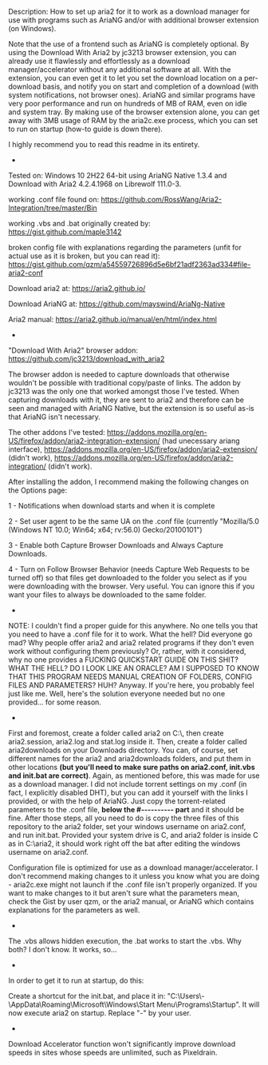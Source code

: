 Description: How to set up aria2 for it to work as a download manager for use with programs such as AriaNG and/or with additional browser extension (on Windows).

Note that the use of a frontend such as AriaNG is completely optional. By using the Download With Aria2 by jc3213 browser extension, you can already use it flawlessly and effortlessly as a download manager/accelerator without any additional software at all. With the extension, you can even get it to let you set the download location on a per-download basis, and notify you on start and completion of a download (with system notifications, not browser ones). AriaNG and similar programs have very poor performance and run on hundreds of MB of RAM, even on idle and system tray. By making use of the browser extension alone, you can get away with 3MB usage of RAM by the aria2c.exe process, which you can set to run on startup (how-to guide is down there).

I highly recommend you to read this readme in its entirety.

-

Tested on: Windows 10 2H22 64-bit using AriaNG Native 1.3.4 and Download with Aria2 
4.2.4.1968 on Librewolf 111.0-3.

working .conf file found on: https://github.com/RossWang/Aria2-Integration/tree/master/Bin

working .vbs and .bat originally created by: https://gist.github.com/maple3142

broken config file with explanations regarding the parameters (unfit for actual use as it is broken, but you can read it): https://gist.github.com/qzm/a54559726896d5e6bf21adf2363ad334#file-aria2-conf

Download aria2 at: https://aria2.github.io/

Download AriaNG at: https://github.com/mayswind/AriaNg-Native

Aria2 manual: https://aria2.github.io/manual/en/html/index.html

-

"Download With Aria2" browser addon: https://github.com/jc3213/download_with_aria2

The browser addon is needed to capture downloads that otherwise wouldn't be possible with traditional copy/paste of links. The addon by jc3213 was the only one that worked amongst those I've tested. When capturing downloads with it, they are sent to aria2 and therefore can be seen and managed with AriaNG Native, but the extension is so useful as-is that AriaNG isn't necessary.

The other addons I've tested: https://addons.mozilla.org/en-US/firefox/addon/aria2-integration-extension/ (had unecessary ariang interface), https://addons.mozilla.org/en-US/firefox/addon/aria2-extension/ (didn't work), https://addons.mozilla.org/en-US/firefox/addon/aria2-integration/ (didn't work).

After installing the addon, I recommend making the following changes on the Options page:

1 - Notifications when download starts and when it is complete

2 - Set user agent to be the same UA on the .conf file (currently "Mozilla/5.0 (Windows NT 10.0; Win64; x64; rv:56.0) Gecko/20100101")

3 - Enable both Capture Browser Downloads and Always Capture Downloads.

4 - Turn on Follow Browser Behavior (needs Capture Web Requests to be turned off) so that files get downloaded to the folder you select as if you were downloading with the browser. Very useful. You can ignore this if you want your files to always be downloaded to the same folder.

-

NOTE: I couldn't find a proper guide for this anywhere. No one tells you that you need to have a .conf file for it to work. What the hell?
Did everyone go mad? Why people offer aria2 and aria2 related programs if they don't even work without configuring them previously?
Or, rather, with it considered, why no one provides a FUCKING QUICKSTART GUIDE ON THIS SHIT? WHAT THE HELL?
DO I LOOK LIKE AN ORACLE? AM I SUPPOSED TO KNOW THAT THIS PROGRAM NEEDS MANUAL CREATION OF FOLDERS, CONFIG FILES AND PARAMETERS? HUH?
Anyway. If you're here, you probably feel just like me. Well, here's the solution everyone needed but no one provided... for some reason.

-

First and foremost, create a folder called aria2 on C:\\, then create aria2.session, aria2.log and stat.log inside it. Then, create a folder called aria2downloads on your Downloads directory. You can, of course, set different names for the aria2 and aria2downloads folders, and put them in other locations **(but you'll need to make sure paths on aria2.conf, init.vbs and init.bat are correct)**. Again, as mentioned before, this was made for use as a download manager. I did not include torrent settings on my .conf (in fact, I explicitly disabled DHT), but you can add it yourself with the links I provided, or with the help of AriaNG. Just copy the torrent-related parameters to the .conf file, **below the #---------- part** and it should be fine. After those steps, all you need to do is copy the three files of this repository to the aria2 folder, set your windows username on aria2.conf, and run init.bat. Provided your system drive is C, and aria2 folder is inside C as in C:\aria2, it should work right off the bat after editing the windows username on aria2.conf.

Configuration file is optimized for use as a download manager/accelerator. I don't recommend making changes to it unless you know what you are doing - aria2c.exe might not launch if the .conf file isn't properly organized. If you want to make changes to it but aren't sure what the parameters mean, check the Gist by user qzm, or the aria2 manual, or AriaNG which contains explanations for the parameters as well.

-

The .vbs allows hidden execution, the .bat works to start the .vbs. Why both? I don't know. It works, so...

-

In order to get it to run at startup, do this:

Create a shortcut for the init.bat, and place it in: "C:\Users\\-\AppData\Roaming\Microsoft\Windows\Start Menu\Programs\Startup".
It will now execute aria2 on startup. Replace "-" by your user.

-

Download Accelerator function won't significantly improve download speeds in sites whose speeds are unlimited, such as Pixeldrain.
